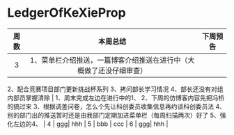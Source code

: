 # LedgerOfKeXieProp
周数 | 本周总结 | 下周预告 
:-: | :-: | :-: 
3 | 1、菜单栏介绍推送，一篇博客介绍推送在进行中（大概做了还没仔细审查）
2、配合竞赛项目部门更新挑战杯系列
3、拷问部长学习情况
4、部长还没有对组内部员掌握清除 | 1、周末完成左边在进行中的1、
2、下周的仿博客内容先把冯桥的搞过来
3、根据调差问卷，怎么个先让科创委员收集信息再约谈科创委员法
4、别的部门出的推送暂时还是由我部门定期加进菜单栏（每周扫描两次）好了
5、强化左边的4、
 |
4 | ggg| hhh |
5 | bbb | ccc |
6 | ggg| hhh |
